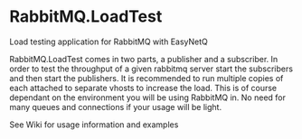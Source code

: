 RabbitMQ.LoadTest
=================

Load testing application for RabbitMQ with EasyNetQ

RabbitMQ.LoadTest comes in two parts, a publisher and a subscriber. In order to test the throughput of a given rabbitmq 
server start the subscribers and then start the publishers. It is recommended to run multiple copies of each attached to 
separate vhosts to increase the load. This is of course dependant on the environment you will be using RabbitMQ in. No 
need for many queues and connections if your usage will be light.

See Wiki for usage information and examples
